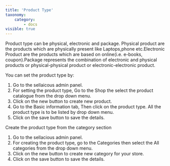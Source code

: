 ```yaml
---
title: 'Product Type'
taxonomy:
    category:
        - docs
visible: true
---
```


Product type can be physical, electronic and package. Physical product are the products which are physically present like Laptops,phone etc.Electronic Product are the products which are based on online(i.e. e-books, coupon).Package represents the combination of electronic and physical products or physical-physical product or electronic-electronic product.

You can set the product type by:
1. Go to the sellaicous admin panel.
2. For setting the product type, Go to the Shop the select the product catalogue from the drop down menu.
3. Click on the new button to create new product.
4. Go to the Basic information tab, Then click on the product type. All the product type is to be listed by drop down menu.
5. Click on the save button to save the details.

Create the product type from the category section
1. Go to the sellacious admin panel.
2. For creating the product type, go to the Categories then select the All categories from the drop down menu.
3. Click on the new button to create new category for your store.
4. Click on the save button to save the details.